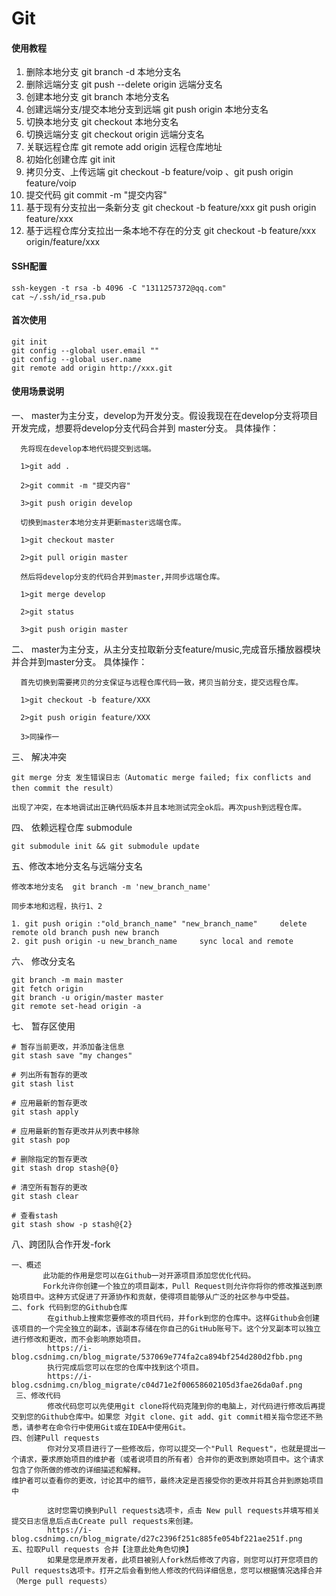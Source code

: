 # Git

#### 使用教程

1.  删除本地分支  git branch -d 本地分支名
2.  删除远端分支  git push --delete origin 远端分支名
3.  创建本地分支  git branch 本地分支名
4.  创建远端分支/提交本地分支到远端  git push origin 本地分支名
5.  切换本地分支  git checkout 本地分支名
6.  切换远端分支  git checkout origin 远端分支名
7.  关联远程仓库  git remote add origin 远程仓库地址
8.  初始化创建仓库  git init
9.  拷贝分支、上传远端  git checkout -b feature/voip 、git push origin feature/voip
10. 提交代码  git commit -m "提交内容"
11. 基于现有分支拉出一条新分支 git checkout -b feature/xxx   git push origin feature/xxx
12. 基于远程仓库分支拉出一条本地不存在的分支 git checkout -b feature/xxx origin/feature/xxx

#### SSH配置
```
ssh-keygen -t rsa -b 4096 -C "1311257372@qq.com"
cat ~/.ssh/id_rsa.pub
```

#### 首次使用
```
git init 
git config --global user.email ""
git config --global user.name 
git remote add origin http://xxx.git
```
#### 使用场景说明

一、 master为主分支，develop为开发分支。假设我现在在develop分支将项目开发完成，想要将develop分支代码合并到
master分支。
   具体操作：
```
  先将现在develop本地代码提交到远端。

  1>git add .

  2>git commit -m "提交内容"

  3>git push origin develop

  切换到master本地分支并更新master远端仓库。

  1>git checkout master

  2>git pull origin master

  然后将develop分支的代码合并到master,并同步远端仓库。

  1>git merge develop

  2>git status

  3>git push origin master
```

二、 master为主分支，从主分支拉取新分支feature/music,完成音乐播放器模块并合并到master分支。
    具体操作：
```
  首先切换到需要拷贝的分支保证与远程仓库代码一致，拷贝当前分支，提交远程仓库。

  1>git checkout -b feature/XXX

  2>git push origin feature/XXX

  3>同操作一
```

三、 解决冲突

```
git merge 分支 发生错误日志（Automatic merge failed; fix conflicts and then commit the result）

出现了冲突，在本地调试出正确代码版本并且本地测试完全ok后。再次push到远程仓库。
```

四、 依赖远程仓库 submodule

```
git submodule init && git submodule update
```

五、修改本地分支名与远端分支名

```
修改本地分支名  git branch -m 'new_branch_name'   

同步本地和远程，执行1、2

1. git push origin :"old_branch_name" "new_branch_name"     delete remote old branch push new branch
2. git push origin -u new_branch_name     sync local and remote
```

六、 修改分支名
```
git branch -m main master
git fetch origin
git branch -u origin/master master
git remote set-head origin -a
```

七、 暂存区使用

```
# 暂存当前更改，并添加备注信息
git stash save "my changes"
 
# 列出所有暂存的更改
git stash list
 
# 应用最新的暂存更改
git stash apply
 
# 应用最新的暂存更改并从列表中移除
git stash pop
 
# 删除指定的暂存更改
git stash drop stash@{0}
 
# 清空所有暂存的更改
git stash clear

# 查看stash
git stash show -p stash@{2}
```

八、跨团队合作开发-fork
```
一、概述
       此功能的作用是您可以在Github一对开源项目添加您优化代码。 
       Fork允许你创建一个独立的项目副本，Pull Request则允许你将你的修改推送到原始项目中。这种方式促进了开源协作和贡献，使得项目能够从广泛的社区参与中受益。
二、fork 代码到您的Github仓库
        在github上搜索您要修改的项目代码，并fork到您的仓库中。这样Github会创建该项目的一个完全独立的副本，该副本存储在你自己的GitHub账号下。这个分叉副本可以独立进行修改和更改，而不会影响原始项目。
        https://i-blog.csdnimg.cn/blog_migrate/537069e774fa2ca894bf254d280d2fbb.png
        执行完成后您可以在您的仓库中找到这个项目。
        https://i-blog.csdnimg.cn/blog_migrate/c04d71e2f00658602105d3fae26da0af.png
 三、修改代码
        修改代码您可以先使用git clone将代码克隆到你的电脑上，对代码进行修改后再提交到您的Github仓库中。如果您 对git clone、git add、git commit相关指令您还不熟悉，请参考在命令行中使用Git或在IDEA中使用Git。
四、创建Pull requests
        你对分叉项目进行了一些修改后，你可以提交一个"Pull Request"，也就是提出一个请求，要求原始项目的维护者（或者说项目的所有者）合并你的更改到原始项目中。这个请求包含了你所做的修改的详细描述和解释。
维护者可以查看你的更改，讨论其中的细节，最终决定是否接受你的更改并将其合并到原始项目中

        这时您需切换到Pull requests选项卡，点击 New pull requests并填写相关提交日志信息后点击Create pull requests来创建。
        https://i-blog.csdnimg.cn/blog_migrate/d27c2396f251c885fe054bf221ae251f.png
五、拉取Pull requests 合并【注意此处角色切换】
        如果是您是原开发者，此项目被别人fork然后修改了内容，则您可以打开您项目的Pull requests选项卡。打开之后会看到他人修改的代码详细信息，您可以根据情况选择合并（Merge pull requests）

```

